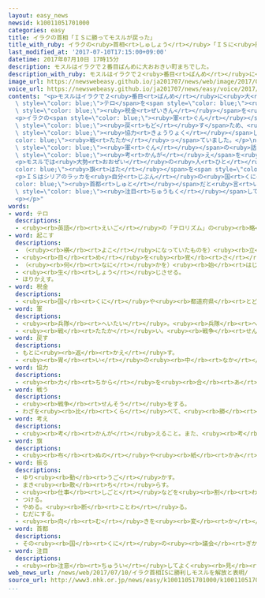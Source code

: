 ```yaml
---
layout: easy_news
newsid: k10011051701000
categories: easy
title: イラクの首相「ＩＳに勝ってモスルが戻った」
title_with_ruby: イラクの<ruby>首相<rt>しゅしょう</rt></ruby>「ＩＳに<ruby>勝<rt>か</rt></ruby>ってモスルが<ruby>戻<rt>もど</rt></ruby>った」
last_modified_at: '2017-07-10T17:15:00+09:00'
datetime: 2017年07月10日 17時15分
description: モスルはイラクで２番目ばんめに大おおきい町まちでした。
description_with_ruby: モスルはイラクで２<ruby>番目<rt>ばんめ</rt></ruby>に<ruby>大<rt>おお</rt></ruby>きい<ruby>町<rt>まち</rt></ruby>でした。
image_url: https://newswebeasy.github.io/ja201707/news/web/image/2017/07/10/k10011051701000.jpg
voice_url: https://newswebeasy.github.io/ja201707/news/easy/voice/2017/07/10/k10011051701000.mp3
contents: "<p>モスルはイラクで２<ruby>番目<rt>ばんめ</rt></ruby>に<ruby>大<rt>おお</rt></ruby>きい<ruby>町<rt>まち</rt></ruby>でした。３<ruby>年<rt>ねん</rt></ruby><ruby>前<rt>まえ</rt></ruby>、<ruby>世界中<rt>せかいじゅう</rt></ruby>で<span\
  \ style=\"color: blue;\">テロ</span>を<span style=\"color: blue;\"><ruby>起<rt>お</rt></ruby>こし</span>ているＩＳ＝イスラミックステートが<ruby>入<rt>はい</rt></ruby>ってきて、ここは<ruby>自分<rt>じぶん</rt></ruby>たちの<ruby>国<rt>くに</rt></ruby>だと<ruby>言<rt>い</rt></ruby>いました。そして、<ruby>住<rt>す</rt></ruby>んでいる<ruby>人<rt>ひと</rt></ruby>から<span\
  \ style=\"color: blue;\"><ruby>税金<rt>ぜいきん</rt></ruby></span>を<ruby>集<rt>あつ</rt></ruby>めたりしました。</p>\n\
  <p>イラクの<span style=\"color: blue;\"><ruby>軍<rt>ぐん</rt></ruby></span>はモスルをイラクに<span\
  \ style=\"color: blue;\"><ruby>戻<rt>もど</rt></ruby>す</span>ため、<ruby>去年<rt>きょねん</rt></ruby>１０<ruby>月<rt>がつ</rt></ruby>からアメリカなどと<span\
  \ style=\"color: blue;\"><ruby>協力<rt>きょうりょく</rt></ruby></span>してＩＳと<span style=\"\
  color: blue;\"><ruby>戦<rt>たたか</rt></ruby>っ</span>ていました。</p>\n<p>イラクのアバディ<ruby>首相<rt>しゅしょう</rt></ruby>は<ruby>９日<rt>ここのか</rt></ruby>、モスルで<span\
  \ style=\"color: blue;\"><ruby>軍<rt>ぐん</rt></ruby></span>の<ruby>話<rt>はなし</rt></ruby>を<ruby>聞<rt>き</rt></ruby>いて、ＩＳに<ruby>勝<rt>か</rt></ruby>ってモスルはイラクに<ruby>戻<rt>もど</rt></ruby>ったという<span\
  \ style=\"color: blue;\"><ruby>考<rt>かんが</rt></ruby>え</span>を<ruby>話<rt>はな</rt></ruby>しました。</p>\n\
  <p>モスルでは<ruby>大勢<rt>おおぜい</rt></ruby>の<ruby>人<rt>ひと</rt></ruby>がイラクの<span style=\"\
  color: blue;\"><ruby>旗<rt>はた</rt></ruby></span>を<span style=\"color: blue;\"><ruby>振<rt>ふ</rt></ruby>っ</span>て<ruby>喜<rt>よろこ</rt></ruby>んでいました。そして「<ruby>安全<rt>あんぜん</rt></ruby>になりましたが、<ruby>水<rt>みず</rt></ruby>や<ruby>電気<rt>でんき</rt></ruby>が<ruby>足<rt>た</rt></ruby>りません」とか「もう<ruby>一度<rt>いちど</rt></ruby><ruby>前<rt>まえ</rt></ruby>のようににぎやかな<ruby>町<rt>まち</rt></ruby>にしたいです」などと<ruby>話<rt>はな</rt></ruby>していました。</p>\n\
  <p>ＩＳはシリアのラッカを<ruby>自分<rt>じぶん</rt></ruby>の<ruby>国<rt>くに</rt></ruby>の<span style=\"\
  color: blue;\"><ruby>首都<rt>しゅと</rt></ruby></span>だと<ruby>言<rt>い</rt></ruby>っています。ラッカでもＩＳに<ruby>勝<rt>か</rt></ruby>つことができるかもしれないと<ruby>世界<rt>せかい</rt></ruby>が<span\
  \ style=\"color: blue;\"><ruby>注目<rt>ちゅうもく</rt></ruby></span>しています。</p>\n<p></p>\n\
  <p></p>"
words:
- word: テロ
  descriptions:
  - <ruby><rb>英語</rb><rt>えいご</rt></ruby>の「テロリズム」の<ruby><rb>略</rb><rt>りゃく</rt></ruby>。<ruby><rb>政治的</rb><rt>せいじてき</rt></ruby>な<ruby><rb>目的</rb><rt>もくてき</rt></ruby>を<ruby><rb>成</rb><rt>な</rt></ruby>しとげるためには、<ruby><rb>人</rb><rt>ひと</rt></ruby>の<ruby><rb>命</rb><rt>いのち</rt></ruby>をうばうような<ruby><rb>暴力</rb><rt>ぼうりょく</rt></ruby>を<ruby><rb>使</rb><rt>つか</rt></ruby>ってもよいとする<ruby><rb>考</rb><rt>かんが</rt></ruby>え。また、そのような<ruby><rb>考</rb><rt>かんが</rt></ruby>えで<ruby><rb>起</rb><rt>お</rt></ruby>こす<ruby><rb>事件</rb><rt>じけん</rt></ruby>。
- word: 起こす
  descriptions:
  - （<ruby><rb>横</rb><rt>よこ</rt></ruby>になっていたものを）<ruby><rb>立</rb><rt>た</rt></ruby>たせる。
  - <ruby><rb>目</rb><rt>め</rt></ruby>を<ruby><rb>覚</rb><rt>さ</rt></ruby>まさせる。
  - （<ruby><rb>何</rb><rt>なに</rt></ruby>かを）<ruby><rb>始</rb><rt>はじ</rt></ruby>める。
  - <ruby><rb>生</rb><rt>しょう</rt></ruby>じさせる。
  - ほりかえす。
- word: 税金
  descriptions:
  - <ruby><rb>国</rb><rt>くに</rt></ruby>や<ruby><rb>都道府県</rb><rt>とどうふけん</rt></ruby>、<ruby><rb>市町村</rb><rt>しちょうそん</rt></ruby>が、そこに<ruby><rb>住</rb><rt>す</rt></ruby>んでいる<ruby><rb>人</rb><rt>ひと</rt></ruby>から<ruby><rb>集</rb><rt>あつ</rt></ruby>めるお<ruby><rb>金</rb><rt>かね</rt></ruby>。
- word: 軍
  descriptions:
  - <ruby><rb>兵隊</rb><rt>へいたい</rt></ruby>。<ruby><rb>兵隊</rb><rt>へいたい</rt></ruby>の<ruby><rb>集</rb><rt>あつ</rt></ruby>まり。
  - <ruby><rb>戦</rb><rt>たたか</rt></ruby>い。<ruby><rb>戦争</rb><rt>せんそう</rt></ruby>。
- word: 戻す
  descriptions:
  - もとに<ruby><rb>返</rb><rt>かえ</rt></ruby>す。
  - <ruby><rb>胃</rb><rt>い</rt></ruby>の<ruby><rb>中</rb><rt>なか</rt></ruby>のものをはく。
- word: 協力
  descriptions:
  - <ruby><rb>力</rb><rt>ちから</rt></ruby>を<ruby><rb>合</rb><rt>あ</rt></ruby>わせて、ものごとを<ruby><rb>行</rb><rt>おこな</rt></ruby>うこと。
- word: 戦う
  descriptions:
  - <ruby><rb>戦争</rb><rt>せんそう</rt></ruby>をする。
  - わざを<ruby><rb>比</rb><rt>くら</rt></ruby>べて、<ruby><rb>勝</rb><rt>か</rt></ruby>ち<ruby><rb>負</rb><rt>ま</rt></ruby>けを<ruby><rb>決</rb><rt>き</rt></ruby>める。
- word: 考え
  descriptions:
  - <ruby><rb>考</rb><rt>かんが</rt></ruby>えること。また、<ruby><rb>考</rb><rt>かんが</rt></ruby>えた<ruby><rb>内容</rb><rt>ないよう</rt></ruby>。
- word: 旗
  descriptions:
  - <ruby><rb>布</rb><rt>ぬの</rt></ruby>や<ruby><rb>紙</rb><rt>かみ</rt></ruby>で<ruby><rb>作</rb><rt>つく</rt></ruby>り、さおなどの<ruby><rb>先</rb><rt>さき</rt></ruby>につけて、かざりや<ruby><rb>目</rb><rt>め</rt></ruby>じるしとするもの。
- word: 振る
  descriptions:
  - ゆり<ruby><rb>動</rb><rt>うご</rt></ruby>かす。
  - まき<ruby><rb>散</rb><rt>ち</rt></ruby>らす。
  - <ruby><rb>仕事</rb><rt>しごと</rt></ruby>などを<ruby><rb>割</rb><rt>わ</rt></ruby>り<ruby><rb>当</rb><rt>あ</rt></ruby>てる。
  - つける。
  - やめる。<ruby><rb>断</rb><rt>ことわ</rt></ruby>る。
  - むだにする。
  - <ruby><rb>向</rb><rt>む</rt></ruby>きを<ruby><rb>変</rb><rt>か</rt></ruby>える。
- word: 首都
  descriptions:
  - その<ruby><rb>国</rb><rt>くに</rt></ruby>の<ruby><rb>議会</rb><rt>ぎかい</rt></ruby>や<ruby><rb>中心</rb><rt>ちゅうしん</rt></ruby>になる<ruby><rb>役所</rb><rt>やくしょ</rt></ruby>のある<ruby><rb>都市</rb><rt>とし</rt></ruby>。<ruby><rb>日本</rb><rt>にっぽん</rt></ruby>の<ruby><rb>東京</rb><rt>とうきょう</rt></ruby>、アメリカのワシントンなど。<ruby><rb>首府</rb><rt>しゅふ</rt></ruby>。
- word: 注目
  descriptions:
  - <ruby><rb>注意</rb><rt>ちゅうい</rt></ruby>してよく<ruby><rb>見</rb><rt>み</rt></ruby>ること。
web_news_url: /news/web/2017/07/10/イラク首相ISに勝利しモスルを解放と表明/
source_url: http://www3.nhk.or.jp/news/easy/k10011051701000/k10011051701000.html
...
```

